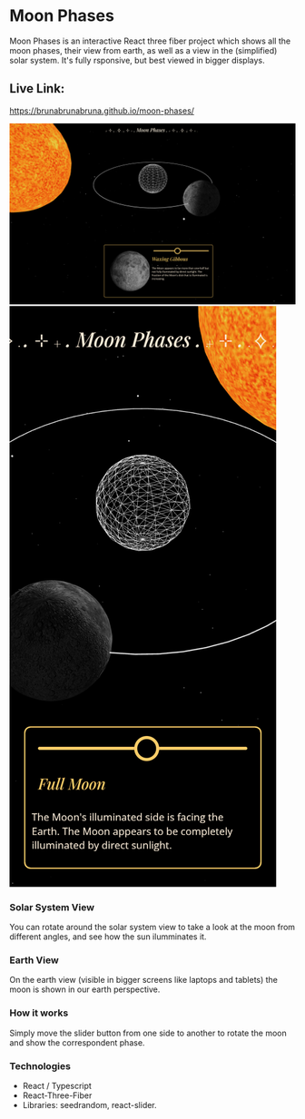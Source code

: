 # Moon Phases

Moon Phases is an interactive React three fiber project which shows all the moon phases, their view from earth, as well as a view in the (simplified) solar system. It's fully rsponsive, but best viewed in bigger displays.

## Live Link:

https://brunabrunabruna.github.io/moon-phases/

![desktop view screenshot](/public/img/screenshot-desktop.png)
![mobile view screenshot](/public/img/screenshot-mobile.png)

### Solar System View

You can rotate around the solar system view to take a look at the moon from different angles, and see how the sun ilumminates it.

### Earth View

On the earth view (visible in bigger screens like laptops and tablets) the moon is shown in our earth perspective.

### How it works

Simply move the slider button from one side to another to rotate the moon and show the correspondent phase.

### Technologies

- React / Typescript
- React-Three-Fiber
- Libraries: seedrandom, react-slider.

